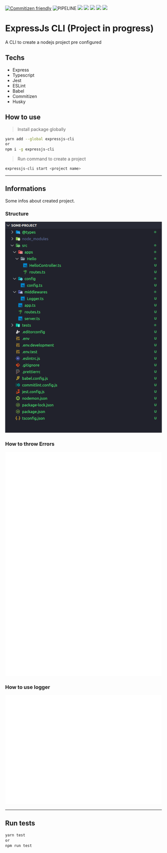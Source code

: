 [![Commitizen friendly](https://img.shields.io/badge/commitizen-friendly-brightgreen.svg)](http://commitizen.github.io/cz-cli/)
![PIPELINE](https://github.com/vitordelfino/expressjs-cli/workflows/PIPELINE/badge.svg?branch=master&event=push)
![](https://img.shields.io/github/last-commit/vitordelfino/expressjs-cli/master)
![](https://img.shields.io/github/issues/vitordelfino/expressjs-cli/master)
![](https://img.shields.io/npm/dt/expressjs-cli)
![](https://img.shields.io/npm/v/expressjs-cli)
![](https://img.shields.io/github/package-json/keywords/vitordelfino/expressjs-cli)

# ExpressJs CLI (Project in progress)

A CLI to create a nodejs project pre configured

## Techs

- Express
- Typescript
- Jest
- ESLint
- Babel
- Commitizen
- Husky

## How to use

> Install package globally

```bash
yarn add --global expressjs-cli
or
npm i -g expressjs-cli
```

> Run command to create a project

```bash
expressjs-cli start <project name>
```

---

## Informations

Some infos about created project.

### Structure

![Project Structure](./project_structure.png)

### How to throw Errors

![Throws error](./throws.svg)

### How to use logger

![Logger](./logger.svg)

---

## Run tests

```bash
yarn test
or
npm run test
```
